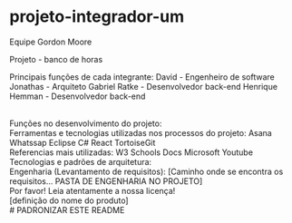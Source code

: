 # projeto-integrador-um
Equipe Gordon Moore<br>

Projeto - banco de horas

Principais funções de cada integrante:
David - Engenheiro de software
Jonathas - Arquiteto
Gabriel Ratke - Desenvolvedor back-end
Henrique Hemman - Desenvolvedor back-end

<br>
Funções no desenvolvimento do projeto:

<br>
Ferramentas e tecnologias utilizadas nos processos do projeto:
Asana
Whatssap
Eclipse
C#
React
TortoiseGit

<br>
Referencias mais utilizadas:
W3 Schools
Docs Microsoft
Youtube 

<br>
Tecnologias e padrões de arquitetura:

<br>
Engenharia (Levantamento de requisitos):
[Caminho onde se encontra os requisitos... PASTA DE ENGENHARIA NO PROJETO]

<br>
Por favor! Leia atentamente a nossa licença!

<br>
[definição do nome do produto]

<br>
# PADRONIZAR ESTE README
